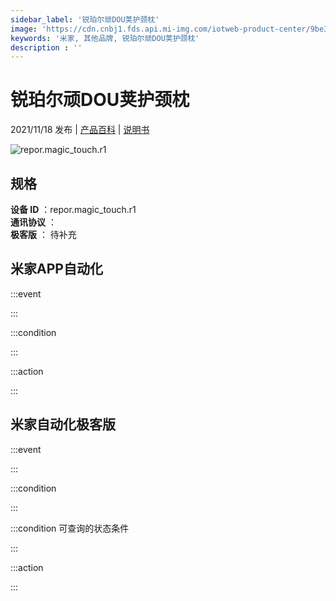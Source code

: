 ```yaml
---
sidebar_label: '锐珀尔顽DOU荚护颈枕'
image: 'https://cdn.cnbj1.fds.api.mi-img.com/iotweb-product-center/9be3a6b299c845a403a107a305f2f028_1628583807784.png?GalaxyAccessKeyId=AKVGLQWBOVIRQ3XLEW&Expires=9223372036854775807&Signature=bBGx9e0r5jYRhgAU7N42fvvfIDA='
keywords: '米家, 其他品牌, 锐珀尔顽DOU荚护颈枕'
description : ''
---
```

# 锐珀尔顽DOU荚护颈枕

2021/11/18 发布 | [产品百科](https://home.mi.com/webapp/content/baike/product/index.html?model=repor.magic_touch.r1/) | [说明书](https://home.mi.com/views/introduction.html?model=repor.magic_touch.r1&region=cn)

![repor.magic_touch.r1](https://cdn.cnbj1.fds.api.mi-img.com/iotweb-product-center/9be3a6b299c845a403a107a305f2f028_1628583807784.png?GalaxyAccessKeyId=AKVGLQWBOVIRQ3XLEW&Expires=9223372036854775807&Signature=bBGx9e0r5jYRhgAU7N42fvvfIDA=)

## 规格  
> 
**设备 ID** ：repor.magic_touch.r1  
**通讯协议** ：  
**极客版**  ： 待补充 


## 米家APP自动化  

:::event  

:::

:::condition  

:::

:::action   

:::

## 米家自动化极客版  

:::event  

:::

:::condition  

:::

:::condition 可查询的状态条件  

:::

:::action  

:::

        
